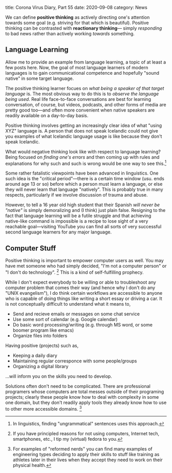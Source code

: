 title: Corona Virus Diary, Part 55
date: 2020-09-08
category: News

We can define **positive thinking** as actively directing one's
attention towards some goal (e.g. striving for that which is
beautiful). Positive thinking can be contrasted with **reactionary
thinking**&mdash; simply *responding* to bad news rather than actively
working *towards* something.

## Language Learning

Allow me to provide an example from language learning, a topic of at
least a few posts here. Now, the goal of most language learners of
modern languages is to gain communicational competence and hopefully
"sound native" in some target language.

The positive thinking learner focues on *what being a speaker of that
target language* is. The most obvious way to do this is to *observe
the language being used*. Real life face-to-face conversations are
best for learning conversation, of course, but videos, podcasts, and
other forms of media are pretty good too&mdash;and often more
convenient when native speakers are readily available on a day-to-day
basis.

Positive thinking involves getting an increasingly clear idea of what
"using XYZ" language is. A person that does not speak Icelandic could
not give you examples of what Icelandic language usage is like because
they don't speak Icelandic.

What would negative thinking look like with respect to language
learning? Being focused on *finding one's errors* and then coming up
with rules and explanations for why such and such is wrong would be
one way to see this.[^1]

Some rather fatalistic viewpoints have been advanced in linguistics.
One such idea is the "critical period"&mdash;there is a certain time
window (usu. ends around age 13 or so) before which a person must
learn a language, or else they will never learn that language
"natively". This is probably true in many respects, particularly if we
involve discussion of trauma and abuse.

However, to tell a 16 year old high student that their Spanish *will
never be "native"* is simply demoralizing and (I think) just plain
false. Resigning to the fact that language learning will be a futile
struggle and that achieving native-like command is impossible is a
recipe to lose sight of a very reachable goal&mdash;visiting YouTube
you can find all sorts of very successful second language learners for
any major language.

## Computer Stuff

Positive thinking is important to empower computer users as well. You
may have met someone who had simply decided, "I'm not a computer
person" or "I don't do technology". [^2] This is a kind of
self-fulfilling prophecy.

While I don't expect everybody to be willing or able to troubleshoot
any computer problem that comes their way (and hence why I don't do
any "UNIX evangelism"), I do think certain workflows are accessible to
anyone who is capable of doing things like writing a short essay or
driving a car. It is not conceptually difficult to understand what it
means to,

- Send and recieve emails or messages on some chat service
- Use some sort of calendar (e.g. Google calendar)
- Do basic word processing/writing (e.g. through MS word, or some
  boomer program like emacs)
- Organize files into folders

Having positive (projects) such as,

- Keeping a daily diary
- Maintaining regular corresponce with some people/groups
- Organizing a digital library

...will inform you on the skills you need to develop.

Solutions often don't need to be complicated. There are professional
programers whose computers are total messes outside of their
programing projects; clearly these people know how to deal with
complexity in some one domain, but they don't readily apply tools they
already know how to use to other more accessible domains. [^3]

[^1]: In linguistics, finding "ungrammatical" sentences uses this
    approach.
[^2]: If you have principled reasons for not using computers, Internet
    tech, smartphones, etc., I tip my (virtual) fedora to you.
[^3]: For examples of "reformed nerds" you can find many examples of
    engineering types deciding to apply their skills to stuff like
    training as athletes later in their lives when they accept they
    need to work on their physical health.
